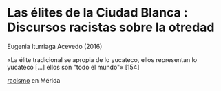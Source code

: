 # Las élites de la Ciudad Blanca : Discursos racistas sobre la otredad

Eugenia Iturriaga Acevedo (2016)

«La élite tradicional se apropia de lo yucateco, ellos representan lo yucateco [...] ellos son "todo el mundo"» [154]

[racismo](racismo.md) en Mérida
